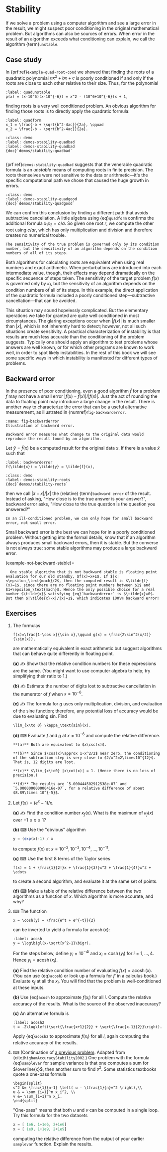 # Stability

If we solve a problem using a computer algorithm and see a large error in the result, we might suspect poor conditioning in the original mathematical problem. But algorithms can also be sources of errors. When error in the result of an algorithm exceeds what conditioning can explain, we call the algorithm {term}`unstable`.

## Case study

In {prf:ref}`example-quad-root-cond` we showed that finding the roots of a quadratic polynomial $ax^2 + b x+c$ is poorly conditioned if and only if the roots are close to each other relative to their size. Thus, for the polynomial

```{math}
:label: quadunstable
p(x) = (x-10^6)(x-10^{-6}) = x^2 - (10^6+10^{-6})x + 1,
```

finding roots is a very well conditioned problem. An obvious algorithm for finding those roots is to directly apply the quadratic formula:

```{math}
:label: quadform
x_1 = \frac{-b + \sqrt{b^2-4ac}}{2a}, \qquad
x_2 = \frac{-b - \sqrt{b^2-4ac}}{2a}.
```

```{prf:example} Julia demo
:class: demo
:label: demos-stability-quadbad
:label: demos-stability-quadbad
{doc}`demos/stability-quadbad`
```

```{index} subtractive cancellation
```

{prf:ref}`demos-stability-quadbad` suggests that the venerable quadratic formula is an *unstable* means of computing roots in finite precision. The roots themselves were not sensitive to the data or arithmetic—it's the specific computational path we chose that caused the huge growth in errors. 
<!-- ```{prf:example} Julia demo
:class: demo
:label: demos-stability-quadgood
{doc}`demos/stability-quadgood`
``` 
-->

```{prf:example} Julia demo
:class: demo
:label: demos-stability-quadgood
{doc}`demos/stability-quadgood`
```

We can confirm this conclusion by finding a different path that avoids subtractive cancellation. A little algebra using {eq}`quadform` confirms the additional formula $x_1x_2=c/a$.  So given one root $r$, we compute the other root using $c/ar$, which has only multiplication and division and therefore creates no numerical trouble.

```{margin}
The sensitivity of the true problem is governed only by its condition number, but the sensitivity of an algorithm depends on the condition numbers of all of its steps.
```

Both algorithms for calculating roots are equivalent when using real numbers and exact arithmetic. When perturbations are introduced into each intermediate value, though, their effects may depend dramatically on the specific sequence of steps taken. The sensitivity of the target problem $f(x)$ is governed only by $\kappa_f$, but the sensitivity of an algorithm depends on the condition numbers of all of its steps. In this example, the direct application of the quadratic formula included a poorly conditioned step—subtractive cancellation—that can be avoided.

This situation may sound hopelessly complicated. But the elementary operations we take for granted are quite well conditioned in most circumstances. The glaring exceptions occur when $|f(x)|$ is much smaller than $|x|$, which is not inherently hard to detect; however, not all such situations create sensitivity. A practical characterization of instability is that results are much less accurate than the conditioning of the problem suggests. Typically one should apply an algorithm to test problems whose answers are well known, or for which other programs are known to work well, in order to spot likely instabilities. In the rest of this book we will see some specific ways in which instability is manifested for different types of problems.

## Backward error

In the presence of poor conditioning, even a good algorithm $\tilde{f}$ for a problem $f$ may not have a small error $|\tilde{f}(x)-f(x)|/|f(x)|$. Just the act of rounding the data to floating point may introduce a large change in the result. There is another way to characterize the error that can be a useful alternative measurement, as illustrated in {numref}`fig-backwarderror`.

```{figure} figures/backwarderror.svg
:name: fig-backwarderror
Illustration of backward error.
```

```{margin}
Backward error measures what change to the original data would reproduce the result found by an algorithm.
```

Let $\tilde{y} = \tilde{f}(x)$ be a computed result for the original data $x$. If there is a value $\tilde{x}$ such that

```{math}
:label: backwarderror
f(\tilde{x}) = \tilde{y} = \tilde{f}(x),
```

```{prf:example} Julia demo
:class: demo
:label: demos-stability-roots
{doc}`demos/stability-roots`
```

then we call $|\tilde{x}-x|/|x|$ the (relative) {term}`backward error` of the result. Instead of asking, "How close is to the true answer is your answer?", backward error asks, "How close to the true question is the question you answered?"

```{margin}
In an ill-conditioned problem, we can only hope for small backward error, not small error.
```

Small backward error is the best we can hope for in a poorly conditioned problem. Without getting into the formal details, know that if an algorithm always produces small backward errors, then it is stable. But the converse is not always true: some stable algorithms may produce a large backward error.

(example-not-backward-stable)=

````{prf:example}
  One stable algorithm that is not backward stable is floating point evaluation for our old standby, $f(x)=x+1$. If $|x|<\epsilon_\text{mach}/2$, then the computed result is $\tilde{f}(x)=1$, since there are no floating point numbers between $1$ and $1+\epsilon_\text{mach}$. Hence the only possible choice for a real number $\tilde{x}$ satisfying {eq}`backwarderror` is $\tilde{x}=0$. But then $|\tilde{x}-x|/|x|=1$, which indicates 100\% backward error!
````

## Exercises

1. The formulas

    ```{math}
    f(x)=\frac{1-\cos x}{\sin x},\qquad g(x) = \frac{2\sin^2(x/2)}{\sin(x)},
    ```

    are mathematically equivalent in exact arithmetic but suggest algorithms that can behave quite differently in floating point.

    **(a)** ✍ Show that the relative condition numbers for these expressions are the same. (You might want to use computer algebra to help; try simplifying their ratio to 1.)

    **(b)** ✍ Estimate the number of digits lost to subtractive cancellation in the numerator of $f$ when $x=10^{-6}$.

    **(c)** ✍ The formula for $g$ uses only multiplication, division, and evaluation of the sine function; therefore, any potential loss of accuracy would be due to evaluating sin. Find

    ```{math}
    \lim_{x\to 0} \kappa_\text{sin}(x).
    ```

    **(d)** ⌨ Evaluate $f$ and $g$ at $x=10^{-6}$ and compute the relative difference.
  
    ```{only} solutions
    **(a)** Both are equivalent to $x\csc(x)$.

    **(b)** Since $\cos(x)\approx 1-x^2/2$ near zero, the conditioning of the subtraction step is very close to $2/x^2=2\times10^{12}$. That is, 12 digits are lost.

    **(c)** $\lim_{x\to0} |x\cot(x)| = 1. (Hence there is no loss of precision.)

    **(d)** The results are `5.000444502912538e-07` and `5.000000000000416e-07`, for a relative difference of about $8.89\times 10^{-5}$.
    ```

2. Let $f(x) = (e^x-1)/x$.
  
    **(a)** ✍ Find the condition number $\kappa_f(x)$. What is the maximum of $\kappa_f(x)$ over $-1\le x \le 1$?
  
    **(b)** ⌨  Use the "obvious" algorithm

    ``` julia
    y = (exp(x)-1) / x
    ```

    to compute $f(x)$ at $x=10^{-2},10^{-3},10^{-4},\ldots,10^{-11}$.  

    **(c)** ⌨ Use the first 8 terms of the Taylor series

    ```{math}
    f(x) = 1 + \frac{1}{2!}x + \frac{1}{3!}x^2 + \frac{1}{4!}x^3 + \cdots
    ```

    to create a second algorithm, and evaluate it at the same set of points.
  
    **(d)** ⌨  Make a table of the relative difference between the two algorithms as a function of $x$. Which algorithm is more accurate, and why?
  
3. ⌨ The function
  
    ```{math}
    x = \cosh(y) = \frac{e^t + e^{-t}}{2}
    ```

    can be inverted to yield a formula for $\operatorname{acosh}(x)$:
  
    ```{math}
    :label: acosh
    y = \log\bigl(x-\sqrt{x^2-1}\bigr).
    ```

    For the steps below, define $y_i=10^{-4i}$ and $x_i=\cosh(y_i)$ for $i=1,\dots,4$. Hence $y_i=\operatorname{acosh}(x_i)$.

    **(a)** Find the relative condition number of evaluating $f(x) = \operatorname{acosh}(x)$. (You can use {eq}`acosh`) or look up a formula for $f'$ in a calculus book.)  Evaluate $\kappa_f$ at all the $x_i$. You will find that the problem is well-conditioned at these inputs.

    **(b)** Use {eq}`acosh` to approximate $f(x_i)$ for all $i$. Compute the relative accuracy of the results. What is the source of the observed inaccuracy?

    **(c)** An alternative fornula is

    ```{math}
    :label: acosh2
    t = -2\log\left(\sqrt{\frac{x+1}{2}} + \sqrt{\frac{x-1}{2}}\right).
    ```

    Apply {eq}`acosh2` to approximate $f(x_i)$ for all $i$, again computing the relative accuracy of the results.

4. ⌨ (Continuation of [a previous problem](problem-samplevar). Adapted from {cite}`highamAccuracyStability2002`.) One problem with the formula {eq}`samplevar` for sample variance is that one computes a sum for $\overline{x}$, then another sum to find $s^2$. Some statistics textbooks quote a one-pass formula
  
    ```{math}
    \begin{split}
    s^2 &= \frac{1}{n-1} \left( u - \tfrac{1}{n}v^2 \right),\\
    u & = \sum_{i=1}^n x_i^2, \\
    v &= \sum_{i=1}^n x_i.
    \end{split}
    ```

    "One-pass" means that both $u$ and $v$ can be computed in a single loop. Try this formula for the two datasets

    ``` julia
    x = [ 1e6, 1+1e6, 2+1e6]
    x = [ 1e9, 1+1e9, 2+1e9]
    ```

    computing the relative difference from the output of your earlier `samplevar` function. Explain the results.
